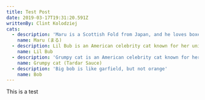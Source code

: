 ```yaml
---
title: Test Post
date: 2019-03-17T19:31:20.591Z
writtenBy: Clint Kolodziej
cats:
  - description: 'Maru is a Scottish Fold from Japan, and he loves boxes.'
    name: Maru (まる)
  - description: Lil Bub is an American celebrity cat known for her unique appearance.
    name: Lil Bub
  - description: 'Grumpy cat is an American celebrity cat known for her grumpy appearance. '
    name: Grumpy cat (Tardar Sauce)
  - description: 'Big bob is like garfield, but not orange'
    name: Bob
---
```

This is a test